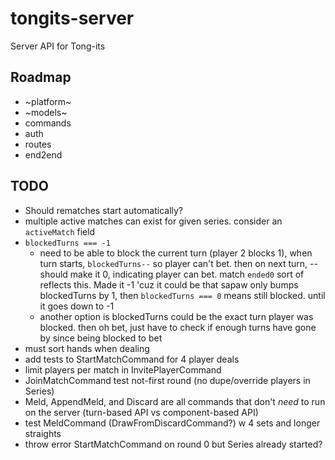 # tongits-server
Server API for Tong-its

## Roadmap
- ~platform~
- ~models~
- commands
- auth
- routes
- end2end

## TODO
- Should rematches start automatically?
- multiple active matches can exist for given series. consider an `activeMatch` field
- `blockedTurns === -1`
  - need to be able to block the current turn (player 2 blocks 1), when turn starts, `blockedTurns--` so player can't bet. then on next turn, -- should make it 0, indicating player can bet. match `ended0` sort of reflects this. Made it -1 'cuz it could be that sapaw only bumps blockedTurns by 1, then `blockedTurns === 0` means still blocked. until it goes down to -1
  - another option is blockedTurns could be the exact turn player was blocked. then oh bet, just have to check if enough turns have gone by since being blocked to bet
- must sort hands when dealing
- add tests to StartMatchCommand for 4 player deals
- limit players per match in InvitePlayerCommand
- JoinMatchCommand test not-first round (no dupe/override players in Series)
- Meld, AppendMeld, and Discard are all commands that don't _need_ to run on the server (turn-based API vs component-based API)
- test MeldCommand (DrawFromDiscardCommand?) w 4 sets and longer straights
- throw error StartMatchCommand on round 0 but Series already started?
